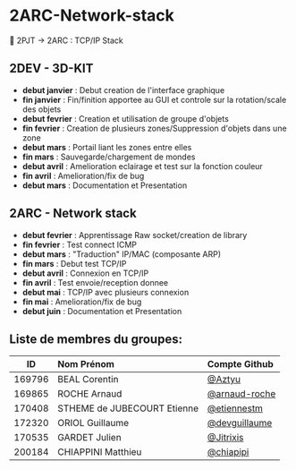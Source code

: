 2ARC-Network-stack
==================

:busts_in_silhouette: 2PJT → 2ARC : TCP/IP Stack

## 2DEV - 3D-KIT

* **debut janvier** :	Debut creation de l'interface graphique
* **fin janvier** :	Fin/finition apportee au GUI et controle sur la rotation/scale des objets
* **debut fevrier** :	Creation et utilisation de groupe d'objets
* **fin fevrier** :	Creation de plusieurs zones/Suppression d'objets dans une zone
* **debut mars** :		Portail liant les zones entre elles
* **fin mars** :		Sauvegarde/chargement de mondes
* **debut avril** :	Amelioration eclairage et test sur la fonction couleur
* **fin avril** :		Amelioration/fix de bug
* **debut mars** :		Documentation et Presentation

## 2ARC - Network stack

* **debut fevrier** : 	Apprentissage Raw socket/creation de library
* **fin fevrier** :	Test connect ICMP
* **debut mars** :		"Traduction" IP/MAC (composante ARP)
* **fin mars** :		Debut test TCP/IP
* **debut avril** :	Connexion en TCP/IP
* **fin avril** :		Test envoie/reception donnee
* **debut mai** : 		TCP/IP avec plusieurs connexion
* **fin mai** : 		Amelioration/fix de bug 
* **debut juin** : 	Documentation et Presentation

## Liste de membres du groupes:

|  ID    |  Nom Prénom                 |  Compte Github                                   |
| :----: | :-------------------------- | :----------------------------------------------- |
| 169796 | BEAL Corentin               | [@Aztyu](https://github.com/Aztyu)               |
| 169865 | ROCHE Arnaud                | [@arnaud-roche](https://github.com/arnaud-roche) |
| 170408 | STHEME de JUBECOURT Etienne | [@etiennestm](https://github.com/etiennestm)     |
| 172320 | ORIOL Guillaume             | [@devguillaume](https://github.com/devguillaume) |
| 170535 | GARDET Julien               | [@Jitrixis](https://github.com/Jitrixis)         |
| 200184 | CHIAPPINI Matthieu		       | [@chiapipi](https://github.com/chiapipi)		      |
